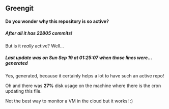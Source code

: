 ## Greengit

#### Do you wonder why this repository is so active?

##### After all it has 22805 commits!

But is it *really* active? Well...

##### Last update was on Sun Sep 19 at 01:25:07 when those lines were... generated

Yes, generated, because it certainly helps a lot to have such an active repo!

Oh and there was **27%** disk usage on the machine
where there is the cron updating this file.

Not the best way to monitor a VM in the cloud but it works! :)

